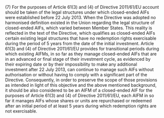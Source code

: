 (7) For the purposes of Article 61(3) and (4) of Directive 2011/61/EU account should be taken of the legal structures under which closed-ended AIFs were established before 22 July 2013. When the Directive was adopted no harmonised definition existed in the Union regarding the legal structure of closed-ended AIFs, which varied between Member States. This reality is reflected in the text of the Directive, which qualifies as closed-ended AIFs certain existing legal structures that have no redemption rights exercisable during the period of 5 years from the date of the initial investment. Article 61(3) and (4) of Directive 2011/61/EU provides for transitional periods during which existing AIFMs, in so far as they manage closed-ended AIFs that are in an advanced or final stage of their investment cycle, as evidenced by their expiring date or by their impossibility to make any additional investment after 22 July 2013, can continue to manage such AIFs without authorisation or without having to comply with a significant part of the Directive. Consequently, in order to preserve the scope of those provisions as intended in light of this objective and the above mentioned background, it should be also considered to be an AIFM of a closed-ended AIF for the purposes of Article 61(3) and (4) of Directive 2011/61/EU, each AIFM in so far it manages AIFs whose shares or units are repurchased or redeemed after an initial period of at least 5 years during which redemption rights are not exercisable.